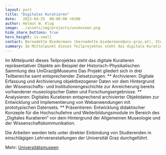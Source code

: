 ```yaml
---
layout: post
title: "Digitales Kuratieren"
date:   2022-04-25  00:00:00 +0100
author: Helmut W. Klug
image: ../assets/img/projects/unimuseen.png
hide_share_buttons: true
hero_height: is-small
contact: Bernadette Biedermann (bernadette.biedermann@uni-graz.at), Stefan Köchel (stefan.koechel@uni-graz.at)
summary: Im Mittelpunkt dieses Teilprojektes steht das digitale Kuratieren repräsentativer Objekte am Beispiel der Historisch-Physikalischen Sammlung des UniGraz@Museums. 
---
```


Im Mittelpunkt dieses Teilprojektes steht das digitale Kuratieren repräsentativer Objekte am Beispiel der Historisch-Physikalischen Sammlung des UniGraz@Museums Das Projekt gliedert sich in drei Teilbereiche samt entsprechender Zielsetzungen:
** Archivieren: Digitale Erfassung und Archivierung objektbezogener Daten vor dem Hintergrund der Wissenschafts- und Institutionengeschichte zur Anreicherung bereits vorhandener museologischer Daten und Forschungsergebnisse.
** Analysieren: Digitales Kuratieren entsprechend archivierter Objektdaten zur Entwicklung und Implementierung von Webanwendungen mit prototypischen Datensets. 
** Präsentieren: Entwicklung didaktischer Konzepte für die Hochschullehre und Weiterbildungsmodule im Bereich des „Digitales Kuratieren“ vor dem Hintergrund der Allgemeinen Museologie und der Wissenschaftskommunikation. 

Die Arbeiten werden teils unter direkter Einbindung von Studierenden in einschlägigen Lehrveranstaltungen der Universität Graz durchgeführt.

Mehr: [Universitätsmuseen](https://universitaetsmuseen.uni-graz.at/de/)

